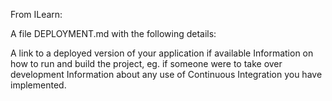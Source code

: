 From ILearn:

A file DEPLOYMENT.md with the following details: 

A link to a deployed version of your application if available
Information on how to run and build the project, eg. if someone were to take over development
Information about any use of Continuous Integration you have implemented.
